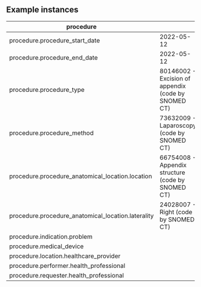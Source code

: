 ## Example instances

| procedure                                             |                   |
|-------------------------------------------------------|-------------------|
| procedure.procedure_start_date                        | 2022-05-12                  |     	                  
| procedure.procedure_end_date                          | 2022-05-12                  |
| procedure.procedure_type	                            | 80146002 - Excision of appendix (code by SNOMED CT)                  |
| procedure.procedure_method	                        | 73632009 - Laparoscopy (code by SNOMED CT)                  |
| procedure.procedure_anatomical_location.location	    |  66754008 -  Appendix structure (code by SNOMED CT)                |
| procedure.procedure_anatomical_location.laterality	|    24028007 - Right (code by SNOMED CT)               |
| procedure.indication.problem	                        |                   |
| procedure.medical_device                              |                   |
| procedure.location.healthcare_provider	            |                   |
| procedure.performer.health_professional	            |                   |
| procedure.requester.health_professional	            |                   |
